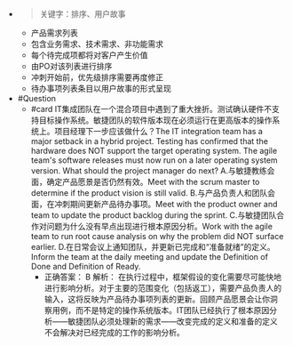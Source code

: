 - > 关键字：排序、用户故事
	- 产品需求列表
	- 包含业务需求、技术需求、非功能需求
	- 每个待完成项都将对客户产生价值
	- 由PO对该列表进行排序
	- 冲刺开始前，优先级排序需要再度修正
	- 待办事项列表条目以用户故事的形式呈现
- #Question
	- #card IT集成团队在一个混合项目中遇到了重大挫折。测试确认硬件不支持目标操作系统。敏捷团队的软件版本现在必须运行在更高版本的操作系统上。项目经理下一步应该做什么？The IT integration team has a major setback in a hybrid project. Testing has confirmed that the hardware does NOT support the target operating system. The agile team's software releases must now run on a later operating system version. What should the project manager do next?
	  A.与敏捷教练会面，确定产品愿景是否仍然有效。Meet with the scrum master to determine if the product vision is still valid.
	  B.与产品负责人和团队会面，在冲刺期间更新产品待办事项。Meet with the product owner and team to update the product backlog during the sprint.
	  C.与敏捷团队合作对问题为什么没有早点出现进行根本原因分析。Work with the agile team to run root cause analysis on why the problem did NOT surface earlier.
	  D.在日常会议上通知团队，并更新已完成和“准备就绪”的定义。Inform the team at the daily meeting and update the Definition of Done and Definition of Ready.
		- 正确答案： B
		  解析：
		  在执行过程中，框架假设的变化需要尽可能快地进行影响分析。对于主要的范围变化（包括返工），需要产品负责人的输入，这将反映为产品待办事项列表的更新。回顾产品愿景会让你洞察用例，而不是特定的操作系统版本。IT团队已经执行了根本原因分析——敏捷团队必须处理新的需求——改变完成的定义和准备的定义不会解决对已经完成的工作的影响分析。
